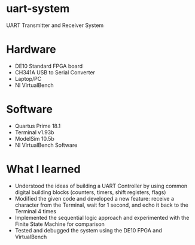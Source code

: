 # uart-system
UART Transmitter and Receiver System

# Hardware
- DE10 Standard FPGA board
- CH341A USB to Serial Converter
- Laptop/PC
- NI VirtualBench

# Software
- Quartus Prime 18.1
- Terminal v1.93b
- ModelSim 10.5b
- NI VirtualBench Software

# What I learned
- Understood the ideas of building a UART Controller by using common digital building blocks (counters, timers, shift registers, flags)
- Modified the given code and developed a new feature: receive a character from the Terminal, wait for 1 second, and echo it back to the Terminal 4 times
- Implemented the sequential logic approach and experimented with the Finite State Machine for comparison
- Tested and debugged the system using the DE10 FPGA and VirtualBench

